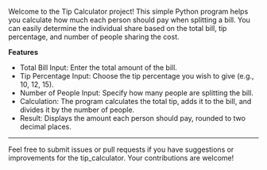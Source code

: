 Welcome to the Tip Calculator project! This simple Python program helps you calculate how much each person should pay when splitting a bill. You can easily determine the individual share based on the total bill, tip percentage, and number of people sharing the cost.

**Features**
* Total Bill Input: Enter the total amount of the bill.
* Tip Percentage Input: Choose the tip percentage you wish to give (e.g., 10, 12, 15).
* Number of People Input: Specify how many people are splitting the bill.
* Calculation: The program calculates the total tip, adds it to the bill, and divides it by the number of people.
* Result: Displays the amount each person should pay, rounded to two decimal places.

---
Feel free to submit issues or pull requests if you have suggestions or improvements for the tip_calculator. Your contributions are welcome!
